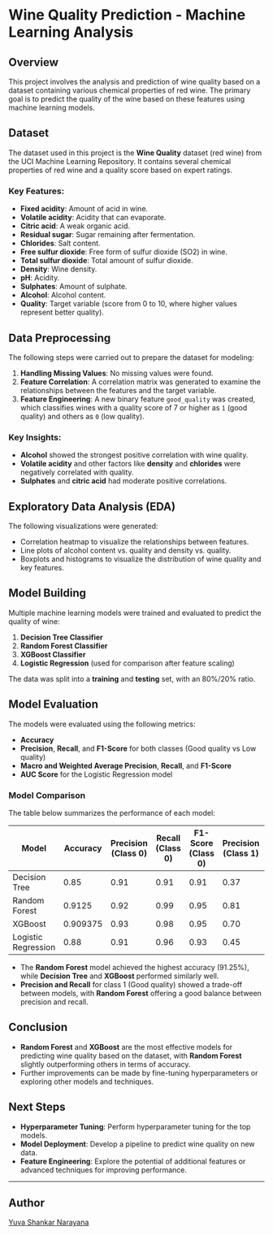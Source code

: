 

# Wine Quality Prediction - Machine Learning Analysis

## Overview

This project involves the analysis and prediction of wine quality based on a dataset containing various chemical properties of red wine. The primary goal is to predict the quality of the wine based on these features using machine learning models.

## Dataset

The dataset used in this project is the **Wine Quality** dataset (red wine) from the UCI Machine Learning Repository. It contains several chemical properties of red wine and a quality score based on expert ratings.

### Key Features:
- **Fixed acidity**: Amount of acid in wine.
- **Volatile acidity**: Acidity that can evaporate.
- **Citric acid**: A weak organic acid.
- **Residual sugar**: Sugar remaining after fermentation.
- **Chlorides**: Salt content.
- **Free sulfur dioxide**: Free form of sulfur dioxide (SO2) in wine.
- **Total sulfur dioxide**: Total amount of sulfur dioxide.
- **Density**: Wine density.
- **pH**: Acidity.
- **Sulphates**: Amount of sulphate.
- **Alcohol**: Alcohol content.
- **Quality**: Target variable (score from 0 to 10, where higher values represent better quality).

## Data Preprocessing

The following steps were carried out to prepare the dataset for modeling:
1. **Handling Missing Values**: No missing values were found.
2. **Feature Correlation**: A correlation matrix was generated to examine the relationships between the features and the target variable.
3. **Feature Engineering**: A new binary feature `good_quality` was created, which classifies wines with a quality score of 7 or higher as `1` (good quality) and others as `0` (low quality).

### Key Insights:
- **Alcohol** showed the strongest positive correlation with wine quality.
- **Volatile acidity** and other factors like **density** and **chlorides** were negatively correlated with quality.
- **Sulphates** and **citric acid** had moderate positive correlations.

## Exploratory Data Analysis (EDA)

The following visualizations were generated:
- Correlation heatmap to visualize the relationships between features.
- Line plots of alcohol content vs. quality and density vs. quality.
- Boxplots and histograms to visualize the distribution of wine quality and key features.

## Model Building

Multiple machine learning models were trained and evaluated to predict the quality of wine:
1. **Decision Tree Classifier**
2. **Random Forest Classifier**
3. **XGBoost Classifier**
4. **Logistic Regression** (used for comparison after feature scaling)

The data was split into a **training** and **testing** set, with an 80%/20% ratio.

## Model Evaluation

The models were evaluated using the following metrics:
- **Accuracy**
- **Precision**, **Recall**, and **F1-Score** for both classes (Good quality vs Low quality)
- **Macro and Weighted Average Precision**, **Recall**, and **F1-Score**
- **AUC Score** for the Logistic Regression model

### Model Comparison

The table below summarizes the performance of each model:

| Model              | Accuracy | Precision (Class 0) | Recall (Class 0) | F1-Score (Class 0) | Precision (Class 1) | Recall (Class 1) | F1-Score (Class 1) | Macro Avg Precision | Macro Avg Recall | Macro Avg F1-Score | Weighted Avg Precision | Weighted Avg Recall | Weighted Avg F1-Score |
|--------------------|----------|---------------------|------------------|--------------------|---------------------|------------------|--------------------|---------------------|-------------------|---------------------|------------------------|---------------------|-----------------------|
| Decision Tree      | 0.85     | 0.91                | 0.91             | 0.91               | 0.37                | 0.37             | 0.37               | 0.64                | 0.64              | 0.64                | 0.85                   | 0.85                | 0.85                  |
| Random Forest      | 0.9125   | 0.92                | 0.99             | 0.95               | 0.81                | 0.34             | 0.48               | 0.87                | 0.67              | 0.72                | 0.91                   | 0.91                | 0.90                  |
| XGBoost            | 0.909375 | 0.93                | 0.98             | 0.95               | 0.70                | 0.42             | 0.52               | 0.81                | 0.70              | 0.74                | 0.90                   | 0.91                | 0.90                  |
| Logistic Regression| 0.88     | 0.91                | 0.96             | 0.93               | 0.45                | 0.26             | 0.33               | 0.68                | 0.61              | 0.63                | 0.85                   | 0.88                | 0.86                  |

- The **Random Forest** model achieved the highest accuracy (91.25%), while **Decision Tree** and **XGBoost** performed similarly well.
- **Precision and Recall** for class 1 (Good quality) showed a trade-off between models, with **Random Forest** offering a good balance between precision and recall.

## Conclusion

- **Random Forest** and **XGBoost** are the most effective models for predicting wine quality based on the dataset, with **Random Forest** slightly outperforming others in terms of accuracy.
- Further improvements can be made by fine-tuning hyperparameters or exploring other models and techniques.

## Next Steps

- **Hyperparameter Tuning**: Perform hyperparameter tuning for the top models.
- **Model Deployment**: Develop a pipeline to predict wine quality on new data.
- **Feature Engineering**: Explore the potential of additional features or advanced techniques for improving performance.

---
## Author 
   [Yuva Shankar Narayana](https://www.linkedin.com/in/yuva-shankar-narayana/)